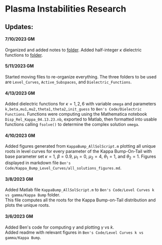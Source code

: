 # Plasma Instabilities Research

## Updates:
#### 7/10/2023 GM
Organized and added notes to [folder](Notes). Added half-integer $\kappa$ dielectric functions to [folder](Dielectric_Functions).

#### 5/11/2023 GM
Started moving files to re-organize everything. The three folders to be used are `Level_Curves`, `Active_Subspaces`, and `Dielectric_Functions`. 

#### 4/13/2023 GM
Added dielectric functions for $\kappa=1,2,6$ with variable `omega` and parameters `k,beta,mu1,mu2,theta1,theta2,init_guess` to `Ben's Code/Dielectric Functions`. Functions were computing using the Mathematica notebook `Disp_Rel_Kappa_04.13.23.nb`, exported to Matlab, then formatted into usable functions calling `fsolve()` to determine the complex solution `omega`. 

#### 4/10/2023 GM
Added figures generated from `KappaBump_AllSolScript.m` plotting all unique roots in level curves for every parameter of the Kappa Bump-On-Tail with base parameter set $\kappa=1$, $\beta=0.9$, $\mu_1=0$, $\mu_2=4$, $\theta_1=1$, and $\theta_2=1$. Figures displayed in markdown file `Ben's Code/Kappa_Bump_Level_Curves/all_solutions_figures.md`.

#### 3/8/2023 GM
Added Matlab file `KappaBump_AllSolScript.m` to `Ben's Code/Level Curves k vs gamma/Kappa Bump` folder.  
This file computes all the roots for the Kappa Bump-on-Tail distribution and plots the unique roots.

#### 3/6/2023 GM
Added Ben's code for computing $\gamma$ and plotting $\gamma$ vs $k$.   
Added readme with relevant figures in `Ben's Code/Level Curves k vs gamma/Kappa Bump`.
